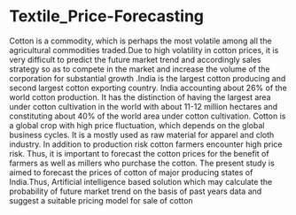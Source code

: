# Textile_Price-Forecasting 
Cotton is a commodity, which is perhaps the most volatile among all the agricultural commodities traded.Due to high volatility in cotton prices, it is very difficult to predict the future market trend and accordingly sales strategy so as to compete in the market and increase the volume of the corporation for substantial growth .India is the largest cotton producing and second largest cotton exporting country. India accounting about 26% of the world cotton production. It has the distinction of having the largest area under cotton cultivation in the world with about 11-12 million hectares and constituting about 40% of the world area under cotton cultivation. Cotton is a global crop with high price fluctuation, which depends on the global business cycles. It is a mostly used as raw material for apparel and cloth industry. In addition to production risk cotton farmers encounter high price risk. Thus, it is important to forecast the cotton prices for the benefit of farmers as well as millers who purchase the cotton. The present study is aimed to forecast the prices of cotton of major producing states of India.Thus, Artificial intelligence based solution which may calculate the probability of future market trend on the basis of past years data and suggest a suitable pricing model for sale of cotton

